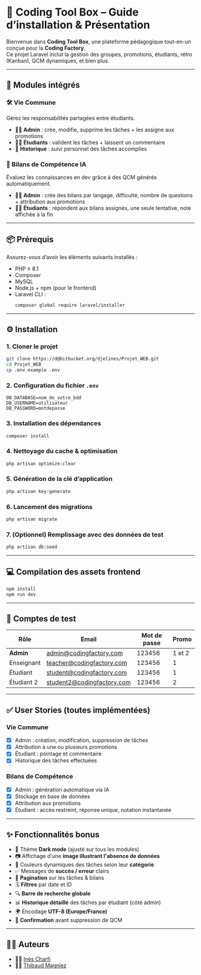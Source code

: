 # 🚀 Coding Tool Box – Guide d’installation & Présentation

Bienvenue dans **Coding Tool Box**, une plateforme pédagogique tout-en-un conçue pour la **Coding Factory**.  
Ce projet Laravel inclut la gestion des groupes, promotions, étudiants, rétro (Kanban), QCM dynamiques, et bien plus.

---

## 🧩 Modules intégrés

### 🛠️ Vie Commune  
Gérez les responsabilités partagées entre étudiants.

- 👩‍🏫 **Admin** : crée, modifie, supprime les tâches + les assigne aux promotions  
- 👨‍🎓 **Étudiants** : valident les tâches + laissent un commentaire  
- 📜 **Historique** : suivi personnel des tâches accomplies


### 🧠 Bilans de Compétence IA  
Évaluez les connaissances en dev grâce à des QCM générés automatiquement.

- 🧑‍🏫 **Admin** : crée des bilans par langage, difficulté, nombre de questions + attribution aux promotions  
- 🧑‍🎓 **Étudiants** : répondent aux bilans assignés, une seule tentative, note affichée à la fin

---

## 📦 Prérequis

Assurez-vous d’avoir les éléments suivants installés :

- PHP ≥ 8.1  
- Composer  
- MySQL  
- Node.js + npm (pour le frontend)  
- Laravel CLI :  
  ```bash
  composer global require laravel/installer
  ```

---

## ⚙️ Installation

### 1. Cloner le projet

```bash
git clone https://d@bitbucket.org/djelines/Projet_WEB.git 
cd Projet_WEB
cp .env.example .env
```

### 2. Configuration du fichier `.env`

```dotenv
DB_DATABASE=nom_de_votre_bdd
DB_USERNAME=utilisateur
DB_PASSWORD=motdepasse
```

### 3. Installation des dépendances

```bash
composer install
```

### 4. Nettoyage du cache & optimisation

```bash
php artisan optimize:clear
```

### 5. Génération de la clé d’application

```bash
php artisan key:generate
```

### 6. Lancement des migrations

```bash
php artisan migrate
```

### 7. (Optionnel) Remplissage avec des données de test

```bash
php artisan db:seed
```

---

## 💻 Compilation des assets frontend

```bash
npm install
npm run dev
```

---

## 👥 Comptes de test

| Rôle       | Email                         | Mot de passe | Promo  |
|------------|-------------------------------|--------------|--------|
| **Admin**  | admin@codingfactory.com       | 123456       | 1 et 2 |
| Enseignant | teacher@codingfactory.com     | 123456       | 1      |
| Étudiant   | student@codingfactory.com     | 123456       | 1      |
| Étudiant 2 | student2@codingfactory.com    | 123456       | 2      |

---

## ✅ User Stories (toutes implémentées)

### Vie Commune

- [x] Admin : création, modification, suppression de tâches
- [x] Attribution à une ou plusieurs promotions
- [x] Étudiant : pointage et commentaire
- [x] Historique des tâches effectuées

### Bilans de Compétence

- [x] Admin : génération automatique via IA
- [x] Stockage en base de données
- [x] Attribution aux promotions
- [x] Étudiant : accès restreint, réponse unique, notation instantanée

---

## ✨ Fonctionnalités bonus

- 🎨 Thème **Dark mode** (ajusté sur tous les modules)
- 📷 Affichage d'une **image illustrant l'absence de données**
- 🎯 Couleurs dynamiques des tâches selon leur **catégorie**
- ✅ Messages de **succès / erreur** clairs
- 🔢 **Pagination** sur les tâches & bilans
- 🗓️ **Filtres** par date et ID
- 🔍 **Barre de recherche globale**
- 📊 **Historique détaillé** des tâches par étudiant (côté admin)
- 🌍 Encodage **UTF-8 (Europe/France)**
- 🛑 **Confirmation** avant suppression de QCM

---

## 🧑‍💻 Auteurs

- 👩‍💻 [Inès Charfi](https://github.com/djelines)
- 👨‍💻 [Thibaud Magniez](https://bitbucket.org/m_thibaud/projet-web-2025)
